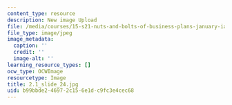 ```yaml
---
content_type: resource
description: New image Upload
file: /media/courses/15-s21-nuts-and-bolts-of-business-plans-january-iap-2014/b99bbde246972c156e1dc9fc3e4cec68_2.1_slide_24.jpg
file_type: image/jpeg
image_metadata:
  caption: ''
  credit: ''
  image-alt: ''
learning_resource_types: []
ocw_type: OCWImage
resourcetype: Image
title: 2.1_slide_24.jpg
uid: b99bbde2-4697-2c15-6e1d-c9fc3e4cec68
---
```

